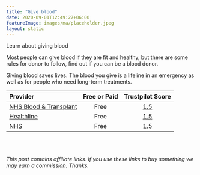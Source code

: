 ```yaml
---
title: "Give blood"
date: 2020-09-01T12:49:27+06:00
featureImage: images/ma/placeholder.jpeg
layout: static
---
```


Learn about giving blood

 Most people can give blood if they are fit and healthy, but there are some rules for donor to follow, find out if you can be a blood donor.

Giving blood saves lives. The blood you give is a lifeline in an emergency as well as for people who need long-term treatments.

| Provider      | Free or Paid  |  Trustpilot Score  |
| :-----------          | :--------------:      |  :--------------:         |
| [NHS Blood & Transplant](https://www.blood.co.uk/who-can-give-blood/can-i-give-blood/) | Free | [1.5](https://uk.trustpilot.com/review/www.england.nhs.uk) | 
| [Healthline](https://www.healthline.com/health/benefits-of-donating-blood) | Free | [1.5](https://uk.trustpilot.com/review/www.healthline.com) | 
| [NHS](https://www.nhsbt.nhs.uk/what-we-do/blood-services/blood-donation/) | Free | [1.5](https://uk.trustpilot.com/review/www.england.nhs.uk) | 
  

<br/><br/>

*This post contains affiliate links. If you use these links to buy something we may
earn a commission. Thanks.*






